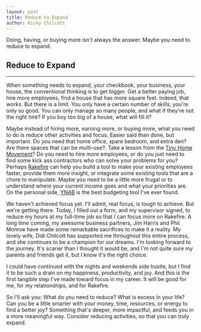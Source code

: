```yaml
---
layout: post
title: Reduce to Expand
author: Ricky Chilcott
---
```


Doing, having, or buying more isn't always the answer. Maybe you need to reduce to expand.

## Reduce to Expand
-----

When something needs to expand, your checkbook, your business, your house, the conventional thinking is to get bigger. Get a better paying job, hire more employees, find a house that has more square feet. Indeed, that works. But there is a limit. You only have a certain number of skills; you're only so good. You can only manage so many people, and what if they're not the right hire? If you buy too big of a house, what will fill it?

Maybe instead of hiring more, earning more, or buying more, what you need to do is reduce other activities and focus. Easier said than done, but important. Do you need that home office, spare bedroom, and extra den? Are there spaces that can be multi-use?. Take a lesson from the [Tiny Home Movement](http://thetinylife.com/what-is-the-tiny-house-movement/)? Do you need to hire more employees, or do you just need to find some kick ass contractors who can solve your problems for you? Perhaps [Rakefire](https://www.rakefire.io) can help you build a tool to make your existing employees faster, provide them more insight, or integrate some existing tools that are a chore to manipulate. Maybe you need to be a little more frugal or to understand where your current income goes and what your priorities are. On the personal side, [YNAB](https://www.youneedabudget.com/) is the best budgeting tool I've ever found.

We haven't achieved focus yet. I'll admit, real focus, is tough to achieve. But we're getting there. Today, I filled out a form, and my supervisor signed, to reduce my hours at my full-time job so that I can focus more on Rakefire. A long time coming, my awesome business partners, Jim Harris and Phil Monroe have made some remarkable sacrifices to make it a reality. My lovely wife, Didi Chilcott has supported me throughout this entire process, and she continues to be a champion for our dreams. I'm looking forward to the journey. It's scarier than I thought it would be, and I'm not quite sure my parents and friends get it, but I know it's the right choice.

I could have continued with the nights and weekends side hustle, but I find it to be such a drain on my happiness, productivity, and joy. And this is the first tangible step I've made toward focus in my career. It will be good for me, for my relationships, and for Rakefire.

So I'll ask you: What do you need to reduce? What is excess in your life? Can you be a little smarter with your money, time, resources, or energy to find a better joy? Something that's deeper, more impactful, and feeds you in a more meaningful way. Consider reducing activities, so that you can truly expand.